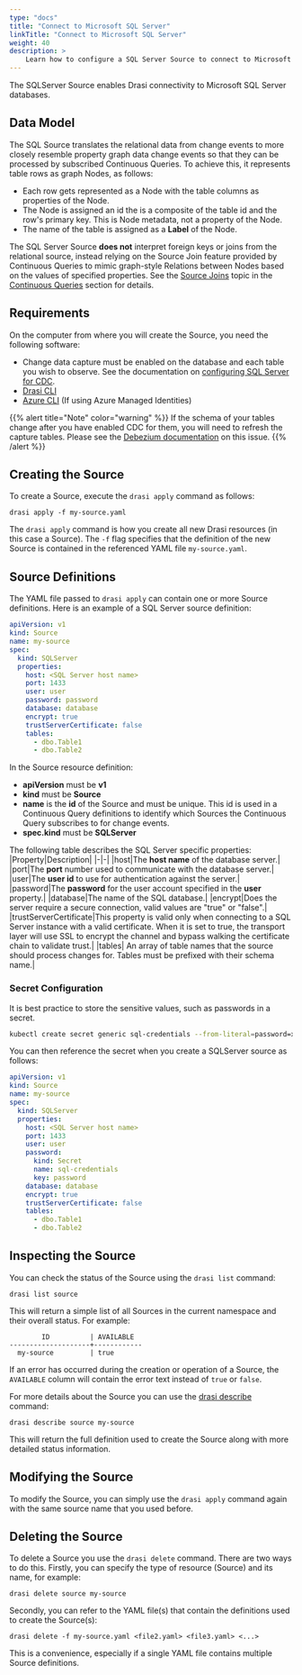 ```yaml
---
type: "docs"
title: "Connect to Microsoft SQL Server"
linkTitle: "Connect to Microsoft SQL Server"
weight: 40
description: >
    Learn how to configure a SQL Server Source to connect to Microsoft SQL Server
---
```


The SQLServer Source enables Drasi connectivity to Microsoft SQL Server databases.

## Data Model
The SQL Source translates the relational data from change events to more closely resemble property graph data change events so that they can be processed by subscribed Continuous Queries. To achieve this, it represents table rows as graph Nodes, as follows:
- Each row gets represented as a Node with the table columns as properties of the Node.
- The Node is assigned an id the is a composite of the table id and the row's primary key. This is Node metadata, not a property of the Node.
- The name of the table is assigned as a **Label** of the Node.

The SQL Server Source **does not** interpret foreign keys or joins from the relational source, instead relying on the Source Join feature provided by Continuous Queries to mimic graph-style Relations between Nodes based on the values of specified properties. See the [Source Joins](/concepts/continuous-queries/#sources) topic in the [Continuous Queries](/concepts/continuous-queries) section for details. 


## Requirements
On the computer from where you will create the Source, you need the following software:
- Change data capture must be enabled on the database and each table you wish to observe.  See the documentation on [configuring SQL Server for CDC](./setup-sql-server).
- [Drasi CLI](/reference/command-line-interface/) 
- [Azure CLI](https://learn.microsoft.com/en-us/cli/azure/) (If using Azure Managed Identities)


{{% alert title="Note" color="warning" %}}
If the schema of your tables change after you have enabled CDC for them, you will need to refresh the capture tables.  Please see the [Debezium documentation](https://debezium.io/documentation/reference/stable/connectors/sqlserver.html#sqlserver-schema-evolution) on this issue.
{{% /alert %}}


## Creating the Source
To create a Source, execute the `drasi apply` command as follows:
```text
drasi apply -f my-source.yaml
```
The `drasi apply` command is how you create all new Drasi resources (in this case a Source). The `-f` flag specifies that the definition of the new Source is contained in the referenced YAML file `my-source.yaml`.
## Source Definitions

The YAML file passed to `drasi apply` can contain one or more Source definitions. Here is an example of a SQL Server source definition:

```yaml
apiVersion: v1
kind: Source
name: my-source
spec:
  kind: SQLServer
  properties:
    host: <SQL Server host name>
    port: 1433
    user: user
    password: password
    database: database
    encrypt: true
    trustServerCertificate: false
    tables:
      - dbo.Table1
      - dbo.Table2
```

In the Source resource definition:
- **apiVersion** must be **v1**
- **kind** must be **Source**
- **name** is the **id** of the Source and must be unique. This id is used in a Continuous Query definitions to identify which Sources the Continuous Query subscribes to for change events.
- **spec.kind** must be **SQLServer**

The following table describes the SQL Server specific properties:
|Property|Description|
|-|-|
|host|The **host name** of the database server.|
|port|The **port** number used to communicate with the database server.|
|user|The **user id** to use for authentication against the server.|
|password|The **password** for the user account specified in the **user** property.|
|database|The name of the SQL database.|
|encrypt|Does the server require a secure connection, valid values are "true" or "false".|
|trustServerCertificate|This property is valid only when connecting to a SQL Server instance with a valid certificate. When it is set to true, the transport layer will use SSL to encrypt the channel and bypass walking the certificate chain to validate trust.|
|tables| An array of table names that the source should process changes for. Tables must be prefixed with their schema name.|


### Secret Configuration

It is best practice to store the sensitive values, such as passwords in a secret.

```bash
kubectl create secret generic sql-credentials --from-literal=password=xxxxx -n drasi-system
```

You can then reference the secret when you create a SQLServer source as follows:
```yaml
apiVersion: v1
kind: Source
name: my-source
spec:
  kind: SQLServer
  properties:
    host: <SQL Server host name>
    port: 1433
    user: user
    password:
      kind: Secret
      name: sql-credentials
      key: password
    database: database
    encrypt: true
    trustServerCertificate: false
    tables:
      - dbo.Table1
      - dbo.Table2
```

## Inspecting the Source
You can check the status of the Source using the `drasi list` command:
```text
drasi list source
```
This will return a simple list of all Sources in the current namespace and their overall status. For example:
```
        ID          | AVAILABLE
--------------------+------------
  my-source         | true
```

If an error has occurred during the creation or operation of a Source, the `AVAILABLE` column will contain the error text instead of `true` or `false`.

For more details about the Source you can use the [drasi describe](/reference/command-line-interface#drasi-describe) command:

```text
drasi describe source my-source
```

This will return the full definition used to create the Source along with more detailed status information.

## Modifying the Source

To modify the Source, you can simply use the `drasi apply` command again with the same source name that you used before.

## Deleting the Source

To delete a Source you use the `drasi delete` command. There are two ways to do this. 
Firstly, you can specify the type of resource (Source) and its name, for example:

```text
drasi delete source my-source
```

Secondly, you can refer to the YAML file(s) that contain the definitions used to create the Source(s):

```text
drasi delete -f my-source.yaml <file2.yaml> <file3.yaml> <...>
```

This is a convenience, especially if a single YAML file contains multiple Source definitions.